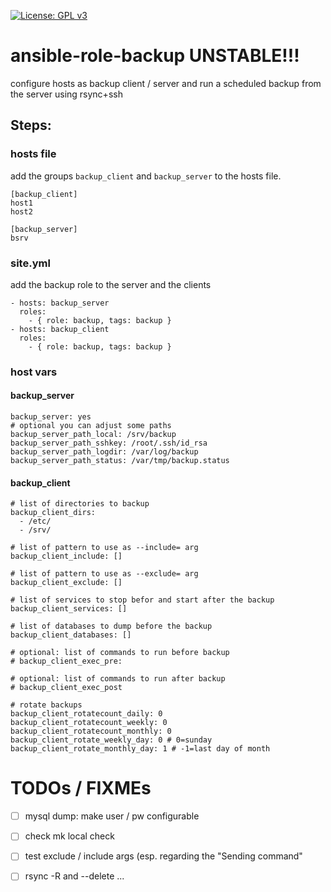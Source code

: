 [![License: GPL v3](https://img.shields.io/badge/License-GPL%20v3-blue.svg)](http://www.gnu.org/licenses/gpl-3.0)

# ansible-role-backup UNSTABLE!!!

configure hosts as backup client / server and run a scheduled backup from the server using rsync+ssh

## Steps:

### hosts file

add the groups `backup_client` and `backup_server` to the hosts file.

```
[backup_client]
host1
host2

[backup_server]
bsrv
```

### site.yml

add the backup role to the server and the clients

```
- hosts: backup_server
  roles:
    - { role: backup, tags: backup }
- hosts: backup_client
  roles:
    - { role: backup, tags: backup }
```

### host vars

#### backup_server

```
backup_server: yes
# optional you can adjust some paths
backup_server_path_local: /srv/backup
backup_server_path_sshkey: /root/.ssh/id_rsa
backup_server_path_logdir: /var/log/backup
backup_server_path_status: /var/tmp/backup.status

```

#### backup_client

```
# list of directories to backup
backup_client_dirs:
  - /etc/
  - /srv/

# list of pattern to use as --include= arg
backup_client_include: []

# list of pattern to use as --exclude= arg
backup_client_exclude: []

# list of services to stop befor and start after the backup
backup_client_services: []

# list of databases to dump before the backup
backup_client_databases: []

# optional: list of commands to run before backup
# backup_client_exec_pre:

# optional: list of commands to run after backup
# backup_client_exec_post

# rotate backups
backup_client_rotatecount_daily: 0
backup_client_rotatecount_weekly: 0
backup_client_rotatecount_monthly: 0
backup_client_rotate_weekly_day: 0 # 0=sunday
backup_client_rotate_monthly_day: 1 # -1=last day of month
```

# TODOs / FIXMEs

- [ ] mysql dump: make user / pw configurable
- [ ] check mk local check
- [ ] test exclude / include args (esp. regarding the "Sending command"
- [ ] rsync -R and --delete ...

